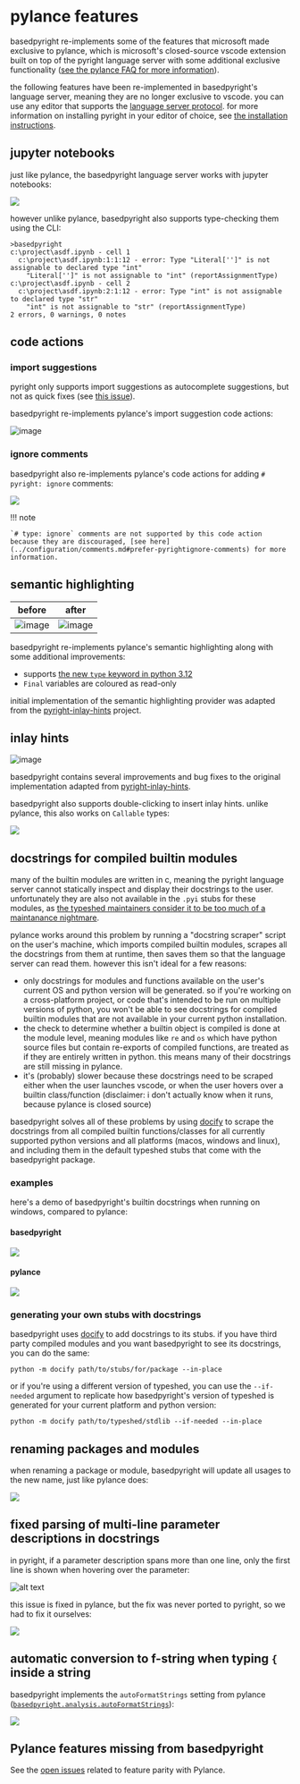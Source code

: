 # pylance features

basedpyright re-implements some of the features that microsoft made exclusive to pylance, which is microsoft's closed-source vscode extension built on top of the pyright language server with some additional exclusive functionality ([see the pylance FAQ for more information](https://github.com/microsoft/pylance-release/blob/main/FAQ.md#what-features-are-in-pylance-but-not-in-pyright-what-is-the-difference-exactly)).

the following features have been re-implemented in basedpyright's language server, meaning they are no longer exclusive to vscode. you can use any editor that supports the [language server protocol](https://microsoft.github.io/language-server-protocol/). for more information on installing pyright in your editor of choice, see [the installation instructions](../installation/ides.md).

## jupyter notebooks

just like pylance, the basedpyright language server works with jupyter notebooks:

![](jupyter.png)

however unlike pylance, basedpyright also supports type-checking them using the CLI:

```
>basedpyright
c:\project\asdf.ipynb - cell 1
  c:\project\asdf.ipynb:1:1:12 - error: Type "Literal['']" is not assignable to declared type "int"
    "Literal['']" is not assignable to "int" (reportAssignmentType)
c:\project\asdf.ipynb - cell 2
  c:\project\asdf.ipynb:2:1:12 - error: Type "int" is not assignable to declared type "str"
    "int" is not assignable to "str" (reportAssignmentType)
2 errors, 0 warnings, 0 notes
```

## code actions

### import suggestions

pyright only supports import suggestions as autocomplete suggestions, but not as quick fixes (see [this issue](https://github.com/microsoft/pyright/issues/4263#issuecomment-1333987645)).

basedpyright re-implements pylance's import suggestion code actions:

![image](https://github.com/DetachHead/basedpyright/assets/57028336/a3e8a506-5682-4230-a43c-e815c84889c0)

### ignore comments

basedpyright also re-implements pylance's code actions for adding `# pyright: ignore` comments:

![](./ignore-comment-code-action.png)

!!! note

    `# type: ignore` comments are not supported by this code action because they are discouraged, [see here](../configuration/comments.md#prefer-pyrightignore-comments) for more information.

## semantic highlighting

| before                                                                                                    | after                                                                                                     |
| --------------------------------------------------------------------------------------------------------- | --------------------------------------------------------------------------------------------------------- |
| ![image](https://github.com/DetachHead/basedpyright/assets/57028336/f2977463-b828-470e-8094-ca437a312350) | ![image](https://github.com/DetachHead/basedpyright/assets/57028336/e2c7999e-28c0-4a4c-b975-f63575ec3404) |

basedpyright re-implements pylance's semantic highlighting along with some additional improvements:

-   supports [the new `type` keyword in python 3.12](https://peps.python.org/pep-0695/)
-   `Final` variables are coloured as read-only

initial implementation of the semantic highlighting provider was adapted from the [pyright-inlay-hints](https://github.com/jbradaric/pyright-inlay-hints) project.

## inlay hints

![image](https://github.com/DetachHead/basedpyright/assets/57028336/41ed93e8-04e2-4163-a1be-c9ec8f3d90df)

basedpyright contains several improvements and bug fixes to the original implementation adapted from [pyright-inlay-hints](https://github.com/jbradaric/pyright-inlay-hints).

basedpyright also supports double-clicking to insert inlay hints. unlike pylance, this also works on `Callable` types:

![](./double-click-inlay-hint.gif)

## docstrings for compiled builtin modules

many of the builtin modules are written in c, meaning the pyright language server cannot statically inspect and display their docstrings to the user. unfortunately they are also not available in the `.pyi` stubs for these modules, as [the typeshed maintainers consider it to be too much of a maintanance nightmare](https://github.com/python/typeshed/issues/4881#issuecomment-1275775973).

pylance works around this problem by running a "docstring scraper" script on the user's machine, which imports compiled builtin modules, scrapes all the docstrings from them at runtime, then saves them so that the language server can read them. however this isn't ideal for a few reasons:

-   only docstrings for modules and functions available on the user's current OS and python version will be generated. so if you're working on a cross-platform project, or code that's intended to be run on multiple versions of python, you won't be able to see docstrings for compiled builtin modules that are not available in your current python installation.
-   the check to determine whether a builtin object is compiled is done at the module level, meaning modules like `re` and `os` which have python source files but contain re-exports of compiled functions, are treated as if they are entirely written in python. this means many of their docstrings are still missing in pylance.
-   it's (probably) slower because these docstrings need to be scraped either when the user launches vscode, or when the user hovers over a builtin class/function (disclaimer: i don't actually know when it runs, because pylance is closed source)

basedpyright solves all of these problems by using [docify](https://github.com/AThePeanut4/docify) to scrape the docstrings from all compiled builtin functions/classes for all currently supported python versions and all platforms (macos, windows and linux), and including them in the default typeshed stubs that come with the basedpyright package.

### examples

here's a demo of basedpyright's builtin docstrings when running on windows, compared to pylance:

#### basedpyright

![](https://github.com/DetachHead/basedpyright/assets/57028336/df4f4916-4b5e-4367-bd88-4ddadf283780)

#### pylance

![](https://github.com/DetachHead/basedpyright/assets/57028336/15a38478-8405-419c-a6e1-3c0801808896)

### generating your own stubs with docstrings

basedpyright uses [docify](https://github.com/AThePeanut4/docify) to add docstrings to its stubs. if you have third party compiled modules and you want basedpyright to see its docstrings, you can do the same:

```
python -m docify path/to/stubs/for/package --in-place
```

or if you're using a different version of typeshed, you can use the `--if-needed` argument to replicate how basedpyright's version of typeshed is generated for your current platform and python version:

```
python -m docify path/to/typeshed/stdlib --if-needed --in-place
```

## renaming packages and modules

when renaming a package or module, basedpyright will update all usages to the new name, just like pylance does:

![](https://github.com/user-attachments/assets/6207fe90-027a-4227-a1ed-d2c4406ad38c)

## fixed parsing of multi-line parameter descriptions in docstrings

in pyright, if a parameter description spans more than one line, only the first line is shown when hovering over the parameter:

![alt text](./broken-docstring-parameter-descriptions.png)

this issue is fixed in pylance, but the fix was never ported to pyright, so we had to fix it ourselves:

![](./fixed-docstring-parameter-descriptions.png)

## automatic conversion to f-string when typing `{` inside a string

basedpyright implements the `autoFormatStrings` setting from pylance ([`basedpyright.analysis.autoFormatStrings`](../configuration/language-server-settings.md#based-settings)):

![](./autoformatstrings.gif)

## Pylance features missing from basedpyright

See the [open issues](https://github.com/DetachHead/basedpyright/issues?q=is:issue+is:open+pylance+label:%22pylance+parity%22) related to feature parity with Pylance.
